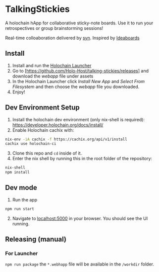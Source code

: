 # TalkingStickies

A holochain hApp for collaborative sticky-note boards.  Use it to run your retrospectives or group brainstorming sessions! 

Real-time colloaboration delivered by [syn](https://github.com/holochain/syn).  Inspired by [Ideaboards](https://ideaboardz.com)

## Install

1. Install and run the [Holochain Launcher](https://github.com/holochain/launcher/releases)
2. Go to [https://github.com/Holo-Host/talking-stickies/releases] and download the *webapp* file under assets
3. In the Holochain Launcher click *Install New App* and *Select From Filesystem* and then choose the *webapp* file you downloaded.
4. Enjoy!

## Dev Environment Setup

1. Install the holochain dev environment (only nix-shell is required): https://developer.holochain.org/docs/install/
2. Enable Holochain cachix with:

```bash
nix-env -iA cachix -f https://cachix.org/api/v1/install
cachix use holochain-ci
```

3. Clone this repo and `cd` inside of it.
4. Enter the nix shell by running this in the root folder of the repository: 

```bash
nix-shell
npm install
```

## Dev mode

1. Run the app
  ```bash
  npm run start
  ```

2. Navigate to [localhost:5000](http://localhost:5000) in your browser. You should see the UI running.


## Releasing (manual)

### For Launcher

`npm run package`
the `*.webhapp` file will be available in the `/workdir` folder.
